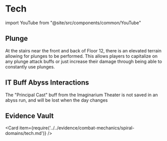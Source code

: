 # Tech

import YouTube from "@site/src/components/common/YouTube"

## Plunge

At the stairs near the front and back of Floor 12, there is an elevated terrain allowing for plunges to be performed. This allows players to capitalize on any plunge attack buffs or just increase their damage through being able to constantly use plunges.


<YouTube id="DsHp1q6H96s" title="Plunge Tech" />

<YouTube id="m55wLdGJ-Ew" title="Plunge Tech" />

## IT Buff Abyss Interactions

The "Principal Cast" buff from the Imaginarium Theater is not saved in an abyss run, and will be lost when the day changes

<YouTube id="kZKUhzui0e8" title="IT buff" />

## Evidence Vault

<Card item={require('../../evidence/combat-mechanics/spiral-domains/tech.md')} />
